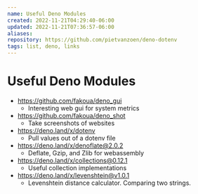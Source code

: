 ```yaml
---
name: Useful Deno Modules
created: 2022-11-21T04:29:40-06:00
updated: 2022-11-21T07:36:57-06:00
aliases: 
repository: https://github.com/pietvanzoen/deno-dotenv
tags: list, deno, links
---
```

# Useful Deno Modules

- https://github.com/fakoua/deno_gui
	- Interesting web gui for system metrics
- https://github.com/fakoua/deno_shot
	- Take screenshots of websites
- https://deno.land/x/dotenv
	- Pull values out of a dotenv file
- https://deno.land/x/denoflate@2.0.2
	- Deflate, Gzip, and Zlib for webassembly
- https://deno.land/x/collections@0.12.1
	- Useful collection implementations
- https://deno.land/x/levenshtein@v1.0.1
	- Levenshtein distance calculator.  Comparing two strings.